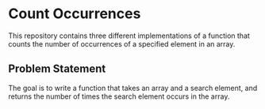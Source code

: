 # Count Occurrences

This repository contains three different implementations of a function that counts the number of occurrences of a specified element in an array.

## Problem Statement

The goal is to write a function that takes an array and a search element, and returns the number of times the search element occurs in the array.